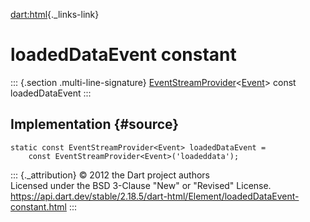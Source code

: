 [dart:html](../../dart-html/dart-html-library){._links-link}

loadedDataEvent constant
========================

::: {.section .multi-line-signature}
[EventStreamProvider](../eventstreamprovider-class)\<[Event](../event-class)\>
const loadedDataEvent
:::

Implementation {#source}
--------------

``` {.language-dart data-language="dart"}
static const EventStreamProvider<Event> loadedDataEvent =
    const EventStreamProvider<Event>('loadeddata');
```

::: {._attribution}
© 2012 the Dart project authors\
Licensed under the BSD 3-Clause \"New\" or \"Revised\" License.\
<https://api.dart.dev/stable/2.18.5/dart-html/Element/loadedDataEvent-constant.html>
:::

